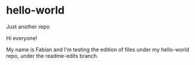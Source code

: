 # hello-world
Just another repo


Hi everyone!

My name is Fabian and I'm testing the edition of files under my hello-world repo, under the readme-edits branch.
